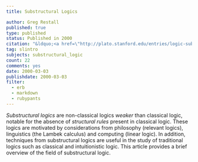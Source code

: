 ```yaml
---
title: Substructural Logics

author: Greg Restall
published: true
type: published
status: Published in 2000
citation: "&ldquo;<a href=\"http://plato.stanford.edu/entries/logic-substructural/\">Substructural Logics</a>&rdquo; an entry in the <a href=\"http://plato.stanford.edu\">Stanford Encyclopedia of Philosophy</a>, 2000."
tag: slintro
subjects: substructural_logic
count: 22
comments: yes	
date: 2000-03-03
publishdate: 2000-03-03
filter:
  - erb
  - markdown
  - rubypants
---
```

<i>Substructural logics</i> are non-classical logics <i>weaker</i> than classical logic, notable for the absence of <i>structural rules</i> present in classical logic. These logics are motivated by considerations from philosophy (relevant logics), linguistics (the Lambek calculus) and computing (linear logic). In addition, techniques from substructural logics are useful in the study of traditional logics such as classical and intuitionistic logic. This article provides a brief overview of the field of substructural logic.
